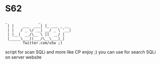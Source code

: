 # S62

    _              _            
	 | |    ___  ___| |_ ___ _ __
	 | |   / _ \/ __| __/ _ \ '__|
	 | |__|  __/\__ \ ||  __/ |  
	 |_____\___||___/\__\___|_|  
	        Twitter.com/x5w ;)  
          
          
script for scan SQLi and more like CP enjoy ;) 
you can use for search SQLi on server website 
